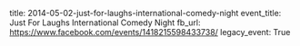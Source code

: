 title: 2014-05-02-just-for-laughs-international-comedy-night
event_title: Just For Laughs International Comedy Night
fb_url: https://www.facebook.com/events/1418215598433738/
legacy_event: True
